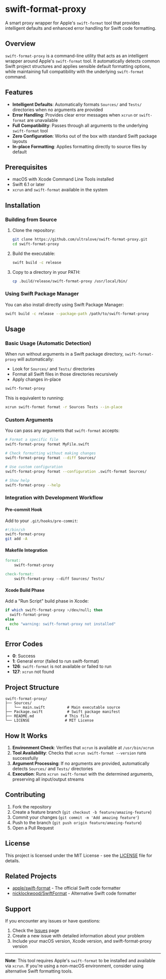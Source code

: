 # swift-format-proxy

A smart proxy wrapper for Apple's `swift-format` tool that provides intelligent defaults and enhanced error handling for Swift code formatting.

## Overview

`swift-format-proxy` is a command-line utility that acts as an intelligent wrapper around Apple's `swift-format` tool. It automatically detects common Swift project structures and applies sensible default formatting options, while maintaining full compatibility with the underlying `swift-format` command.

## Features

- **Intelligent Defaults**: Automatically formats `Sources/` and `Tests/` directories when no arguments are provided
- **Error Handling**: Provides clear error messages when `xcrun` or `swift-format` are unavailable
- **Full Compatibility**: Passes through all arguments to the underlying `swift-format` tool
- **Zero Configuration**: Works out of the box with standard Swift package layouts
- **In-place Formatting**: Applies formatting directly to source files by default

## Prerequisites

- macOS with Xcode Command Line Tools installed
- Swift 6.1 or later
- `xcrun` and `swift-format` available in the system

## Installation

### Building from Source

1. Clone the repository:

   ```bash
   git clone https://github.com/ultralove/swift-format-proxy.git
   cd swift-format-proxy
   ```

2. Build the executable:

   ```bash
   swift build -c release
   ```

3. Copy to a directory in your PATH:

   ```bash
   cp .build/release/swift-format-proxy /usr/local/bin/
   ```

### Using Swift Package Manager

You can also install directly using Swift Package Manager:

```bash
swift build -c release --package-path /path/to/swift-format-proxy
```

## Usage

### Basic Usage (Automatic Detection)

When run without arguments in a Swift package directory, `swift-format-proxy` will automatically:

- Look for `Sources/` and `Tests/` directories
- Format all Swift files in those directories recursively
- Apply changes in-place

```bash
swift-format-proxy
```

This is equivalent to running:

```bash
xcrun swift-format format -r Sources Tests --in-place
```

### Custom Arguments

You can pass any arguments that `swift-format` accepts:

```bash
# Format a specific file
swift-format-proxy format MyFile.swift

# Check formatting without making changes
swift-format-proxy format --diff Sources/

# Use custom configuration
swift-format-proxy format --configuration .swift-format Sources/

# Show help
swift-format-proxy --help
```

### Integration with Development Workflow

#### Pre-commit Hook

Add to your `.git/hooks/pre-commit`:
```bash
#!/bin/sh
swift-format-proxy
git add -A
```

#### Makefile Integration

```makefile
format:
    swift-format-proxy

check-format:
    swift-format-proxy --diff Sources/ Tests/
```

#### Xcode Build Phase

Add a "Run Script" build phase in Xcode:

```bash
if which swift-format-proxy >/dev/null; then
  swift-format-proxy
else
  echo "warning: swift-format-proxy not installed"
fi
```

## Error Codes

- **0**: Success
- **1**: General error (failed to run swift-format)
- **126**: `swift-format` is not available or failed to run
- **127**: `xcrun` not found

## Project Structure

```text
swift-format-proxy/
├── Sources/
│   └── main.swift          # Main executable source
├── Package.swift           # Swift package manifest
├── README.md              # This file
└── LICENSE                # MIT License
```

## How It Works

1. **Environment Check**: Verifies that `xcrun` is available at `/usr/bin/xcrun`
2. **Tool Availability**: Checks that `xcrun swift-format --version` runs successfully
3. **Argument Processing**: If no arguments are provided, automatically detects `Sources/` and `Tests/` directories
4. **Execution**: Runs `xcrun swift-format` with the determined arguments, preserving all input/output streams

## Contributing

1. Fork the repository
2. Create a feature branch (`git checkout -b feature/amazing-feature`)
3. Commit your changes (`git commit -m 'Add amazing feature'`)
4. Push to the branch (`git push origin feature/amazing-feature`)
5. Open a Pull Request

## License

This project is licensed under the MIT License - see the [LICENSE](LICENSE) file for details.

## Related Projects

- [apple/swift-format](https://github.com/apple/swift-format) - The official Swift code formatter
- [nicklockwood/SwiftFormat](https://github.com/nicklockwood/SwiftFormat) - Alternative Swift code formatter

## Support

If you encounter any issues or have questions:

1. Check the [Issues](https://github.com/ultralove/swift-format-proxy/issues) page
2. Create a new issue with detailed information about your problem
3. Include your macOS version, Xcode version, and swift-format-proxy version

---

**Note**: This tool requires Apple's `swift-format` to be installed and available via `xcrun`. If you're using a non-macOS environment, consider using alternative Swift formatting tools.
